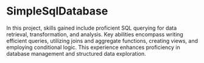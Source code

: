 # SimpleSqlDatabase
In this project, skills gained include proficient SQL querying for data retrieval, transformation, and analysis. Key abilities encompass writing efficient queries, utilizing joins and aggregate functions, creating views, and employing conditional logic. This experience enhances proficiency in database management and structured data exploration.
